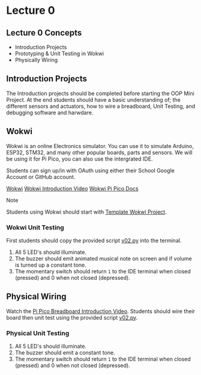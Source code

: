 # Lecture 0

## Lecture 0 Concepts

- Introduction Projects
- Prototyping & Unit Testing in Wokwi
- Physically Wiring

## Introduction Projects

The Introduction projects should be completed before starting the OOP Mini Project. At the end students should have a basic understanding of; the different sensors and actuators, how to wire a breadboard, Unit Testing, and debugging software and harwdare.

## Wokwi

Wokwi is an online Electronics simulator. You can use it to simulate Arduino, ESP32, STM32, and many other popular boards, parts and sensors. We will be using it for Pi Pico, you can also use the intergrated IDE.

Students can sign up/in with OAuth using either their School Google Account or GitHub account.

[Wokwi](https://wokwi.com/)
[Wokwi Introduction Video](https://www.youtube.com/watch?v=s4QKFw8fh-4)
[Wokwi Pi Pico Docs](https://docs.wokwi.com/parts/wokwi-pi-pico)

> [!Note]
> Students using Wokwi should start with [Template Wokwi Project](https://wokwi.com/projects/433242006092880897).

### Wokwi Unit Testing

First students should copy the provided script [v02.py](..\project\py_scripts\v02.py) into the terminal. 

1. All 5 LED's should illuminate.
2. The buzzer should emit animated musical note on screen and if volume is turned up a constant tone.
3. The momentary switch should return `1` to the IDE terminal when closed (pressed) and 0 when not closed (depressed).

## Physical Wiring

Watch the [Pi Pico Breadboard Introduction Video](https://www.youtube.com/watch?v=Ex7AJll-FsM). Students should wire their board then unit test using the provided script [v02.py](..\project\py_scripts\v02.py). 

### Physical Unit Testing

1. All 5 LED's should illuminate.
2. The buzzer should emit a constant tone.
3. The momentary switch should return `1` to the IDE terminal when closed (pressed) and 0 when not closed (depressed).
